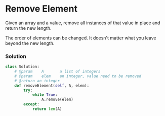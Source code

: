 # Remove Element

Given an array and a value, remove all instances of that value in place and return the new length.

The order of elements can be changed. It doesn't matter what you leave beyond the new length.

### Solution
``` python
class Solution:
    # @param    A       a list of integers
    # @param    elem    an integer, value need to be removed
    # @return an integer
    def removeElement(self, A, elem):
        try:
            while True:
                A.remove(elem)
        except:
            return len(A)
```
<div id="disqus_thread"></div>
<script type="text/javascript">
    var disqus_shortname = 'algorithm-book';
    (function() {
        var dsq = document.createElement('script'); dsq.type = 'text/javascript'; dsq.async = true;
        dsq.src = '//' + disqus_shortname + '.disqus.com/embed.js';
        (document.getElementsByTagName('head')[0] || document.getElementsByTagName('body')[0]).appendChild(dsq);
    })();
</script>
